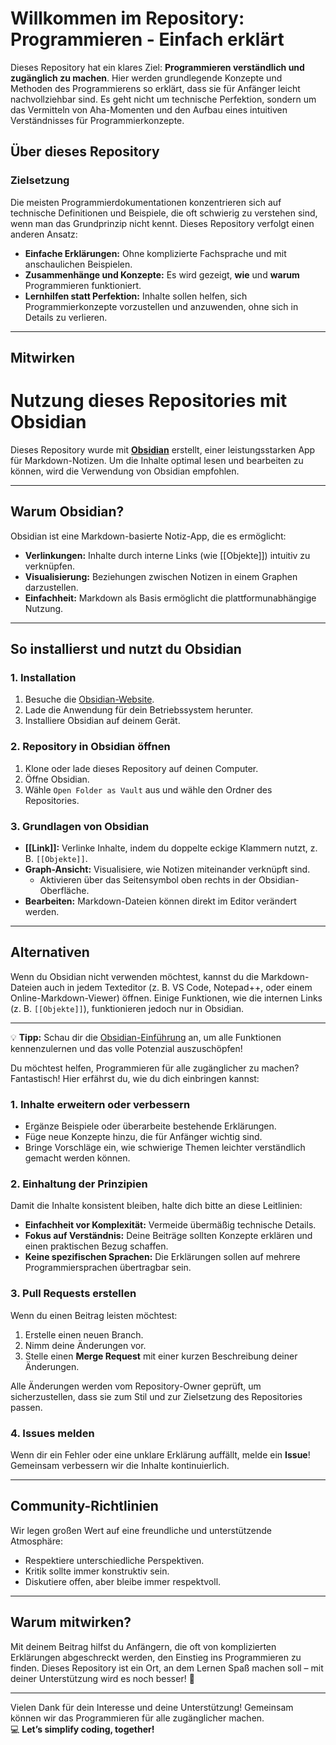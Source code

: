 # Willkommen im Repository: Programmieren - Einfach erklärt  

Dieses Repository hat ein klares Ziel: **Programmieren verständlich und zugänglich zu machen**. Hier werden grundlegende Konzepte und Methoden des Programmierens so erklärt, dass sie für Anfänger leicht nachvollziehbar sind. Es geht nicht um technische Perfektion, sondern um das Vermitteln von Aha-Momenten und den Aufbau eines intuitiven Verständnisses für Programmierkonzepte.

## Über dieses Repository  

### Zielsetzung  
Die meisten Programmierdokumentationen konzentrieren sich auf technische Definitionen und Beispiele, die oft schwierig zu verstehen sind, wenn man das Grundprinzip nicht kennt. Dieses Repository verfolgt einen anderen Ansatz:  
- **Einfache Erklärungen:** Ohne komplizierte Fachsprache und mit anschaulichen Beispielen.  
- **Zusammenhänge und Konzepte:** Es wird gezeigt, **wie** und **warum** Programmieren funktioniert.  
- **Lernhilfen statt Perfektion:** Inhalte sollen helfen, sich Programmierkonzepte vorzustellen und anzuwenden, ohne sich in Details zu verlieren.  

---

## Mitwirken  
# Nutzung dieses Repositories mit Obsidian  

Dieses Repository wurde mit **[Obsidian](https://obsidian.md)** erstellt, einer leistungsstarken App für Markdown-Notizen. Um die Inhalte optimal lesen und bearbeiten zu können, wird die Verwendung von Obsidian empfohlen.

---

## Warum Obsidian?  

Obsidian ist eine Markdown-basierte Notiz-App, die es ermöglicht:  
- **Verlinkungen:** Inhalte durch interne Links (wie [[Objekte]]) intuitiv zu verknüpfen.  
- **Visualisierung:** Beziehungen zwischen Notizen in einem Graphen darzustellen.  
- **Einfachheit:** Markdown als Basis ermöglicht die plattformunabhängige Nutzung.  

---

## So installierst und nutzt du Obsidian  

### 1. Installation  
1. Besuche die [Obsidian-Website](https://obsidian.md).  
2. Lade die Anwendung für dein Betriebssystem herunter.  
3. Installiere Obsidian auf deinem Gerät.  

### 2. Repository in Obsidian öffnen  
1. Klone oder lade dieses Repository auf deinen Computer.  
2. Öffne Obsidian.  
3. Wähle `Open Folder as Vault` aus und wähle den Ordner des Repositories.  

### 3. Grundlagen von Obsidian  
- **[[Link]]:** Verlinke Inhalte, indem du doppelte eckige Klammern nutzt, z. B. `[[Objekte]]`.  
- **Graph-Ansicht:** Visualisiere, wie Notizen miteinander verknüpft sind.  
  - Aktivieren über das Seitensymbol oben rechts in der Obsidian-Oberfläche.  
- **Bearbeiten:** Markdown-Dateien können direkt im Editor verändert werden.  

---

## Alternativen  
Wenn du Obsidian nicht verwenden möchtest, kannst du die Markdown-Dateien auch in jedem Texteditor (z. B. VS Code, Notepad++, oder einem Online-Markdown-Viewer) öffnen. Einige Funktionen, wie die internen Links (z. B. `[[Objekte]]`), funktionieren jedoch nur in Obsidian.  

---

💡 **Tipp:** Schau dir die [Obsidian-Einführung](https://help.obsidian.md/) an, um alle Funktionen kennenzulernen und das volle Potenzial auszuschöpfen!  

Du möchtest helfen, Programmieren für alle zugänglicher zu machen? Fantastisch! Hier erfährst du, wie du dich einbringen kannst:  

### 1. Inhalte erweitern oder verbessern  
- Ergänze Beispiele oder überarbeite bestehende Erklärungen.  
- Füge neue Konzepte hinzu, die für Anfänger wichtig sind.  
- Bringe Vorschläge ein, wie schwierige Themen leichter verständlich gemacht werden können.  

### 2. Einhaltung der Prinzipien  
Damit die Inhalte konsistent bleiben, halte dich bitte an diese Leitlinien:  
- **Einfachheit vor Komplexität:** Vermeide übermäßig technische Details.  
- **Fokus auf Verständnis:** Deine Beiträge sollten Konzepte erklären und einen praktischen Bezug schaffen.  
- **Keine spezifischen Sprachen:** Die Erklärungen sollen auf mehrere Programmiersprachen übertragbar sein.  

### 3. Pull Requests erstellen  
Wenn du einen Beitrag leisten möchtest:  
1. Erstelle einen neuen Branch.  
2. Nimm deine Änderungen vor.  
3. Stelle einen **Merge Request** mit einer kurzen Beschreibung deiner Änderungen.  

Alle Änderungen werden vom Repository-Owner geprüft, um sicherzustellen, dass sie zum Stil und zur Zielsetzung des Repositories passen.

### 4. Issues melden  
Wenn dir ein Fehler oder eine unklare Erklärung auffällt, melde ein **Issue**! Gemeinsam verbessern wir die Inhalte kontinuierlich.

---

## Community-Richtlinien  

Wir legen großen Wert auf eine freundliche und unterstützende Atmosphäre:  
- Respektiere unterschiedliche Perspektiven.  
- Kritik sollte immer konstruktiv sein.  
- Diskutiere offen, aber bleibe immer respektvoll.  

---

## Warum mitwirken?  

Mit deinem Beitrag hilfst du Anfängern, die oft von komplizierten Erklärungen abgeschreckt werden, den Einstieg ins Programmieren zu finden. Dieses Repository ist ein Ort, an dem Lernen Spaß machen soll – mit deiner Unterstützung wird es noch besser! 🎉

---

Vielen Dank für dein Interesse und deine Unterstützung! Gemeinsam können wir das Programmieren für alle zugänglicher machen.  
💻 **Let’s simplify coding, together!**  
